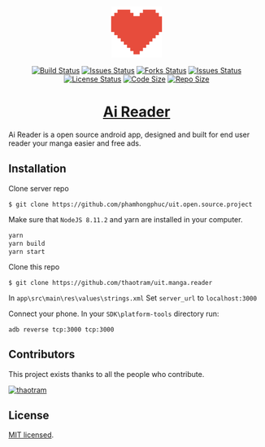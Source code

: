 <p align="center">
  <a href="https://github.com/thaotram/uit.manga.reader" target="_blank" rel="noopener noreferrer">
    <img width="100" src="https://raw.githubusercontent.com/thaotram/uit.manga.reader/master/logo.png" alt="Logo">
  </a>
</p>

<p align="center">
  <a href="https://travis-ci.com/thaotram/uit.manga.reader"><img src="https://travis-ci.com/thaotram/uit.manga.reader.svg?branch=master" alt="Build Status"></a>
  <a href="https://github.com/thaotram/uit.manga.reader/issues"><img src="https://img.shields.io/github/issues/thaotram/uit.manga.reader.svg" alt="Issues Status"></a>
  <a href="https://github.com/thaotram/uit.manga.reader/network/members"><img src="https://img.shields.io/github/forks/thaotram/uit.manga.reader.svg" alt="Forks Status"></a>
  <a href="https://github.com/thaotram/uit.manga.reader/stargazers"><img src="https://img.shields.io/github/stars/thaotram/uit.manga.reader.svg" alt="Issues Status"></a>
  <a href="https://github.com/thaotram/uit.manga.reader/blob/master/LICENSE"><img src="https://img.shields.io/github/license/thaotram/uit.manga.reader.svg" alt="License Status"></a>
  <a href="https://github.com/thaotram/uit.manga.reader/releases"><img src="https://img.shields.io/github/languages/code-size/thaotram/uit.manga.reader.svg" alt="Code Size"></a>
  <a href="https://github.com/thaotram/uit.manga.reader/releases"><img src="https://img.shields.io/github/repo-size/thaotram/uit.manga.reader.svg" alt="Repo Size"></a>

  <h1 align="center"><a href="https://github.com/thaotram/uit.manga.reader">Ai Reader</a></h1>
</p>

Ai Reader is a open source android app, designed and built for end user reader your manga easier and free ads.

## Installation

Clone server repo

```
$ git clone https://github.com/phamhongphuc/uit.open.source.project
```
Make sure that `NodeJS 8.11.2` and yarn are installed in your computer.

```
yarn
yarn build
yarn start
```

Clone this repo

```
$ git clone https://github.com/thaotram/uit.manga.reader
```
In `app\src\main\res\values\strings.xml`
Set `server_url` to `localhost:3000`

Connect your phone. In your `SDK\platform-tools` directory run:
```
adb reverse tcp:3000 tcp:3000
```

## Contributors

This project exists thanks to all the people who contribute.

<p>
  <a href="https://github.com/thaotram"><img src="https://github.com/thaotram.png?size=40" alt="thaotram"></a>
</p>

## License

[MIT licensed](./LICENSE).
